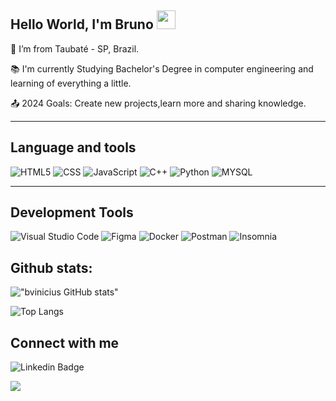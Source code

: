 ## Hello World, I'm Bruno  <img src=https://github.com/TheDudeThatCode/TheDudeThatCode/blob/master/Assets/Earth.gif width="30">

:house_with_garden: I’m from Taubaté - SP, Brazil.

:books: I'm currently Studying Bachelor's Degree in computer engineering and learning of everything a little.

:outbox_tray: 2024 Goals: Create new projects,learn more and sharing knowledge.

----------------------------------------------------------------------------------
## Language and tools

  ![HTML5](https://img.shields.io/badge/HTML5-E34F26?style=for-the-badge&logo=html5&logoColor=white)
  ![CSS](https://img.shields.io/badge/CSS3-1572B6?style=for-the-badge&logo=css3&logoColor=white)
  ![JavaScript](https://img.shields.io/badge/JavaScript-323330?style=for-the-badge&logo=javascript&logoColor=F7DF1E)
 ![C++](https://img.shields.io/badge/C%2B%2B-00599C?style=for-the-badge&logo=c%2B%2B&logoColor=white)
 ![Python](https://img.shields.io/badge/Python-14354C?style=for-the-badge&logo=python&logoColor=white)
 ![MYSQL](https://img.shields.io/badge/MySQL-00000F?style=for-the-badge&logo=mysql&logoColor=white)
  
  
----------------------------------------------------------------------------------

## Development Tools

![Visual Studio Code](https://img.shields.io/badge/Visual_Studio_Code-0078D4?style=for-the-badge&logo=visual%20studio%20code&logoColor=white)
![Figma](https://img.shields.io/badge/Figma-F24E1E?style=for-the-badge&logo=figma&logoColor=white)
![Docker](https://img.shields.io/badge/Docker-2CA5E0?style=for-the-badge&logo=docker&logoColor=white)
![Postman](https://img.shields.io/badge/Postman-FF6C37?style=for-the-badge&logo=Postman&logoColor=white)
![Insomnia](https://img.shields.io/badge/Insomnia-5849be?style=for-the-badge&logo=Insomnia&logoColor=white)



## Github stats:

 !["bvinicius GitHub stats"](https://github-readme-stats.vercel.app/api?username=bviniciius&show_icons=true")

![Top Langs](https://github-readme-stats.vercel.app/api/top-langs/?username=bviniciius&layout=compact)

 
  
## Connect with me

![Linkedin Badge](https://img.shields.io/badge/LinkedIn-0077B5?style=for-the-badge&logo=linkedin&logoColor=white&link=https:https://www.linkedin.com/in/bruno-vinicius-821013260/)

<a href = "mailto:brunoviniciussantos7@gmail.com"><img src="https://img.shields.io/badge/-Gmail-%23333?style=for-the-badge&logo=gmail&logoColor=white" target="_blank"></a>

